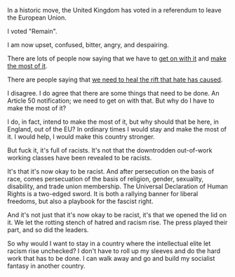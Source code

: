 [brutal]: #title "It's the Racism, dur"
[brutal]: #author "David Jones"
[brutal]: #date "2016-06-28"

In a historic move,
the United Kingdom has voted in a referendum
to leave the European Union.

I voted "Remain".

I am now upset, confused, bitter, angry, and despairing.

There are lots of people now saying that we have to
[get on with it](https://twitter.com/JohnMannMP/status/746090274456215555)
and [make the most of it](https://twitter.com/KateHoeyMP/status/747452555169566720).

There are people saying that [we
need to heal the rift that hate has caused](https://www.theguardian.com/commentisfree/2016/jun/25/brexit-crisis-voting-reform-britain).

I disagree.
I do agree that there are some things that need to be done.
An Article 50 notification; we need to get on with that.
But why do I have to make the most of it?

I do, in fact, intend to make the most of it,
but why should that be here, in England, out of the EU?
In ordinary times I would stay and make the most of it.
I would help, I would make this country stronger.

But fuck it, it's full of racists.
It's not that the downtrodden out-of-work working classes
have been revealed to be racists.

It's that it's now okay to be racist.
And after persecution on the basis of race,
comes persecuation of the basis of religion, gender, sexuality,
disability, and trade union membership.
The Universal Declaration of Human Rights is a two-edged sword.
It is both a rallying banner for liberal freedoms,
but also a playbook for the fascist right.

And it's not just that it's now okay to be racist,
it's that we opened the lid on it.
We let the rotting stench of hatred and racism rise.
The press played their part, and so did the leaders.

So why would I want to stay in a country where
the intellectual elite let racism rise unchecked?
I don't have to roll up my sleeves and
do the hard work that has to be done.
I can walk away and go and
build my socialist fantasy in another country.

